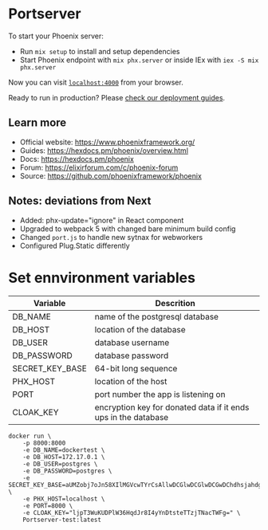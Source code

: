 # Portserver

To start your Phoenix server:

  * Run `mix setup` to install and setup dependencies
  * Start Phoenix endpoint with `mix phx.server` or inside IEx with `iex -S mix phx.server`

Now you can visit [`localhost:4000`](http://localhost:4000) from your browser.

Ready to run in production? Please [check our deployment guides](https://hexdocs.pm/phoenix/deployment.html).

## Learn more

  * Official website: https://www.phoenixframework.org/
  * Guides: https://hexdocs.pm/phoenix/overview.html
  * Docs: https://hexdocs.pm/phoenix
  * Forum: https://elixirforum.com/c/phoenix-forum
  * Source: https://github.com/phoenixframework/phoenix

## Notes: deviations from Next

  * Added: phx-update="ignore" in React component 
  * Upgraded to webpack 5 with changed bare minimum build config
  * Changed `port.js` to handle new sytnax for webworkers
  * Configured Plug.Static differently 


# Set ennvironment variables

| Variable | Descrition |
|---|---|
| DB_NAME | name of the postgresql database |
| DB_HOST | location of the database |
| DB_USER | database username |
| DB_PASSWORD | database password |
| SECRET_KEY_BASE | 64-bit long sequence |
| PHX_HOST | location of the host  |
| PORT | port number the app is listening on |
| CLOAK_KEY | encryption key for donated data if it ends ups in the database |

```
docker run \
    -p 8000:8000
    -e DB_NAME=dockertest \
    -e DB_HOST=172.17.0.1 \
    -e DB_USER=postgres \
    -e DB_PASSWORD=postgres \
    -e SECRET_KEY_BASE=aUMZobj7oJn58XIlMGVcwTYrCsAllwDCGlwDCGlwDCGwDChdhsjahdghaggdgdGt7MoQYJtJbA= \
    -e PHX_HOST=localhost \
    -e PORT=8000 \
    -e CLOAK_KEY="ljpT3WuKUDPlW36HqdJr8I4yYnDtsteTTzjTNacTWFg=" \
    Portserver-test:latest
```
